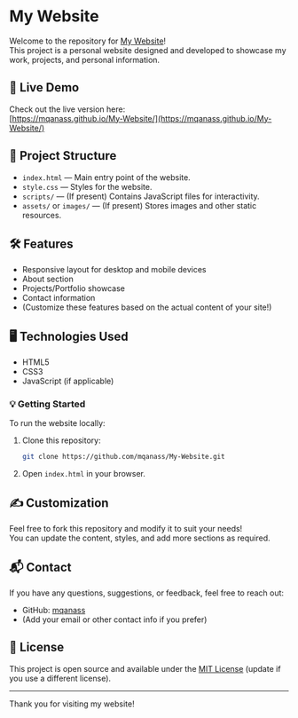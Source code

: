# My Website

Welcome to the repository for [My Website](https://mqanass.github.io/My-Website/)!  
This project is a personal website designed and developed to showcase my work, projects, and personal information.

## 🚀 Live Demo

Check out the live version here:  
[https://mqanass.github.io/My-Website/](https://mqanass.github.io/My-Website/)

## 📂 Project Structure

- `index.html` — Main entry point of the website.
- `style.css` — Styles for the website.
- `scripts/` — (If present) Contains JavaScript files for interactivity.
- `assets/` or `images/` — (If present) Stores images and other static resources.

## 🛠️ Features

- Responsive layout for desktop and mobile devices
- About section
- Projects/Portfolio showcase
- Contact information
- (Customize these features based on the actual content of your site!)

## 🖥️ Technologies Used

- HTML5
- CSS3
- JavaScript (if applicable)

### 💡 Getting Started

To run the website locally:

1. Clone this repository:
   ```bash
   git clone https://github.com/mqanass/My-Website.git
   ```
2. Open `index.html` in your browser.

## ✍️ Customization

Feel free to fork this repository and modify it to suit your needs!  
You can update the content, styles, and add more sections as required.

## 📬 Contact

If you have any questions, suggestions, or feedback, feel free to reach out:

- GitHub: [mqanass](https://github.com/mqanass)
- (Add your email or other contact info if you prefer)

## 📄 License

This project is open source and available under the [MIT License](LICENSE) (update if you use a different license).

---

Thank you for visiting my website!
